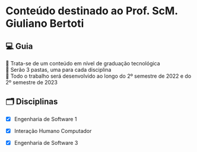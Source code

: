 <h1>Conteúdo destinado ao Prof. ScM. Giuliano Bertoti</h1>
	
<h2> 💻 Guia </h2>

<p>
🔹 Trata-se de um conteúdo em nível de graduação tecnológica <br>
🔹 Serão 3 pastas, uma para cada disciplina <br>
🔹 Todo o trabalho será desenvolvido ao longo do 2º semestre de 2022 e do 2º semestre de 2023 <br>
</p>    

<h2>
🗂️ Disciplinas
</h2>


- [x] Engenharia de Software 1

- [x] Interação Humano Computador

- [X] Engenharia de Software 3

<br><br>
